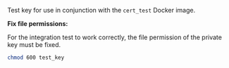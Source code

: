 Test key for use in conjunction with the `cert_test` Docker image.

**Fix file permissions:**

For the integration test to work correctly, the file permission of the private
key must be fixed.

```bash
chmod 600 test_key
```
